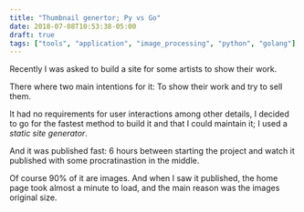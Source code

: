 ```yaml
---
title: "Thumbnail genertor; Py vs Go"
date: 2018-07-08T10:53:38-05:00
draft: true
tags: ["tools", "application", "image_processing", "python", "golang"]
---
```


Recently I was asked to build a site for some artists to show their work.

There where two main intentions for it: To show their work and try to sell them.

It had no requirements for user interactions among other details, I decided to go for the fastest method to build it and
that I could maintain it; I used a _static site generator_.

And it was published fast: 6 hours between starting the project and watch it published with some procratinastion in the middle. 

Of course 90% of it are images. And when I saw it published, the home page took almost a minute to load, and the main reason was
the images original size.


